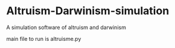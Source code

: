 # Altruism-Darwinism-simulation
A simulation software of altruism and darwinism


main file to run is altruisme.py

